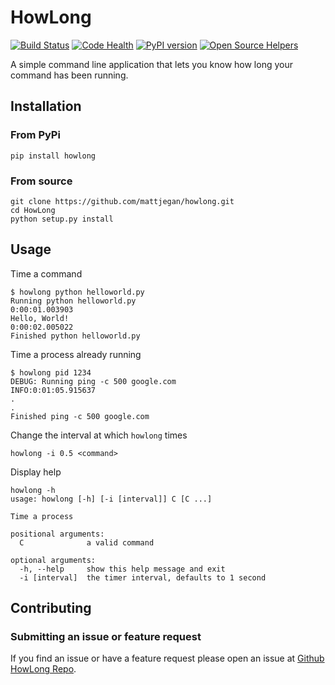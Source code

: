 # HowLong

[![Build Status](https://travis-ci.org/mattjegan/HowLong.svg?branch=master)](https://travis-ci.org/mattjegan/HowLong)
[![Code Health](https://landscape.io/github/mattjegan/HowLong/master/landscape.svg?style=flat)](https://landscape.io/github/mattjegan/HowLong/master)
[![PyPI version](https://badge.fury.io/py/howlong.svg)](https://badge.fury.io/py/howlong)
[![Open Source Helpers](https://www.codetriage.com/mattjegan/howlong/badges/users.svg)](https://www.codetriage.com/mattjegan/howlong)

A simple command line application that lets you know how long your command has been running.

## Installation

### From PyPi

```
pip install howlong
```

### From source

```
git clone https://github.com/mattjegan/howlong.git
cd HowLong
python setup.py install
```

## Usage

Time a command
```
$ howlong python helloworld.py
Running python helloworld.py
0:00:01.003903
Hello, World!
0:00:02.005022
Finished python helloworld.py
```

Time a process already running
```
$ howlong pid 1234
DEBUG: Running ping -c 500 google.com
INFO:0:01:05.915637
.
.
Finished ping -c 500 google.com
```

Change the interval at which `howlong` times
```
howlong -i 0.5 <command>
```

Display help
```
howlong -h
usage: howlong [-h] [-i [interval]] C [C ...]

Time a process

positional arguments:
  C              a valid command

optional arguments:
  -h, --help     show this help message and exit
  -i [interval]  the timer interval, defaults to 1 second
```

## Contributing

### Submitting an issue or feature request

If you find an issue or have a feature request please open an issue at [Github HowLong Repo](https://github.com/mattjegan/howlong).
